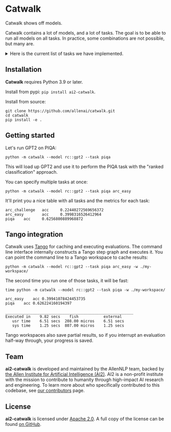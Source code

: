 # Catwalk

Catwalk shows off models.

Catwalk contains a lot of models, and a lot of tasks. The goal is to be able to run all models on all tasks. In
practice, some combinations are not possible, but many are.

<details>
<summary>Here is the current list of tasks we have implemented.</summary>

```
wikitext
piqa
squad2
rte
superglue::rte
cola
mnli
mnli_mismatched
mrpc
qnli
qqp
sst
wnli
boolq
cb
copa
multirc
wic
wsc
drop
lambada
lambada_cloze
lambada_mt_en
lambada_mt_fr
lambada_mt_de
lambada_mt_it
lambada_mt_es
prost
mc_taco
pubmedqa
sciq
qa4mre_2011
qa4mre_2012
qa4mre_2013
triviaqa
arc_easy
arc_challenge
logiqa
hellaswag
openbookqa
race
headqa
headqa_es
headqa_en
mathqa
webqs
wsc273
winogrande
anli_r1
anli_r2
anli_r3
ethics_cm
ethics_deontology
ethics_justice
ethics_utilitarianism_original
ethics_utilitarianism
ethics_virtue
truthfulqa_mc
truthfulqa_gen
mutual
mutual_plus
math_algebra
math_counting_and_prob
math_geometry
math_intermediate_algebra
math_num_theory
math_prealgebra
math_precalc
math_asdiv
arithmetic_2da
arithmetic_2ds
arithmetic_3da
arithmetic_3ds
arithmetic_4da
arithmetic_4ds
arithmetic_5da
arithmetic_5ds
arithmetic_2dm
arithmetic_1dc
anagrams1
anagrams2
cycle_letters
random_insertion
reversed_words
raft::ade_corpus_v2
raft::banking_77
raft::neurips_impact_statement_risks
raft::one_stop_english
raft::overruling
raft::semiconductor_org_types
raft::systematic_review_inclusion
raft::tai_safety_research
raft::terms_of_service
raft::tweet_eval_hate
raft::twitter_complaints
```
</details>

## Installation

<!-- start install -->

**Catwalk** requires Python 3.9 or later.

Install from pypi: `pip install ai2-catwalk`.

Install from source:
```shell
git clone https://github.com/allenai/catwalk.git
cd catwalk
pip install -e .
```

<!-- end install -->

## Getting started

Let's run GPT2 on PIQA:
```shell
python -m catwalk --model rc::gpt2 --task piqa
```

This will load up GPT2 and use it to perform the PIQA task with the "ranked classification" approach.

You can specify multiple tasks at once:
```shell
python -m catwalk --model rc::gpt2 --task piqa arc_easy
```

It'll print you a nice table with all tasks and the metrics for each task:
```text
arc_challenge   acc     0.22440272569656372
arc_easy        acc     0.3998316526412964
piqa    acc     0.6256800889968872
```

## Tango integration

Catwalk uses [Tango](https://github.com/allenai/tango) for caching and executing evaluations. The command line
interface internally constructs a Tango step graph and executes it. You can point the command line to a Tango
workspace to cache results:

```shell
python -m catwalk --model rc::gpt2 --task piqa arc_easy -w ./my-workspace/
```

The second time you run one of those tasks, it will be fast:
```shell
time python -m catwalk --model rc::gpt2 --task piqa -w ./my-workspace/
```

```text
arc_easy	acc	0.39941078424453735
piqa	acc	0.626224160194397

________________________________________________________
Executed in    9.82 secs    fish           external
   usr time    6.51 secs  208.00 micros    6.51 secs
   sys time    1.25 secs  807.00 micros    1.25 secs
```

Tango workspaces also save partial results, so if you interrupt an evaluation half-way through, your progress is
saved.

## Team

<!-- start team -->

**ai2-catwalk** is developed and maintained by the AllenNLP team, backed by [the Allen Institute for Artificial Intelligence (AI2)](https://allenai.org/).
AI2 is a non-profit institute with the mission to contribute to humanity through high-impact AI research and engineering.
To learn more about who specifically contributed to this codebase, see [our contributors](https://github.com/allenai/catwalk/graphs/contributors) page.

<!-- end team -->

## License

<!-- start license -->

**ai2-catwalk** is licensed under [Apache 2.0](https://www.apache.org/licenses/LICENSE-2.0).
A full copy of the license can be found [on GitHub](https://github.com/allenai/catwalk/blob/main/LICENSE).

<!-- end license -->
